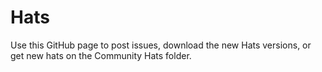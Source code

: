 # Hats
Use this GitHub page to post issues, download the new Hats versions, or get new hats on the Community Hats folder.
